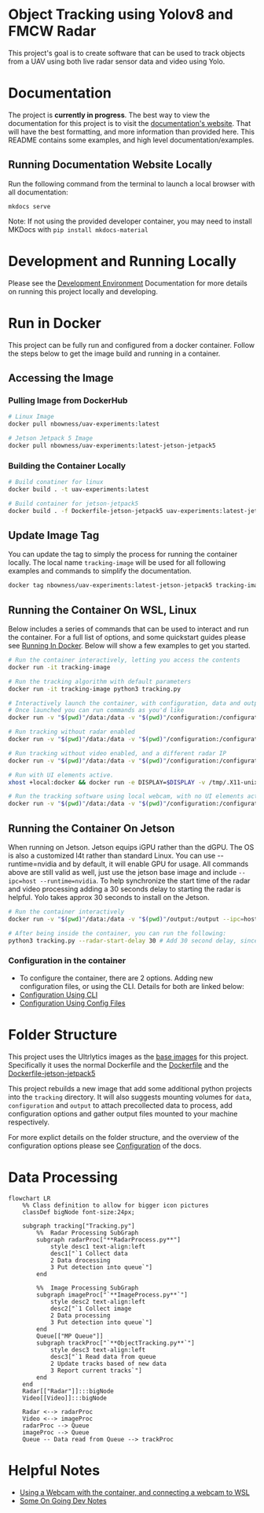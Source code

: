 # Object Tracking using Yolov8 and FMCW Radar

This project's goal is to create software that can be used to track objects from a UAV using both live radar sensor data and video using Yolo.

# Documentation

The project is **currently in progress**. 
The best way to view the documentation for this project is to visit the [documentation's website](https://nathanbowness.github.io/UAV-Object-Tracking/). That will have the best formatting, and more information than provided here. This README contains some examples, and high level documentation/examples. 

## Running Documentation Website Locally
Run the following command from the terminal to launch a local browser with all documentation:
```
mkdocs serve
```

Note: If not using the provided developer container, you may need to install MKDocs with `pip install mkdocs-material`

# Development and Running Locally
Please see the [Development Environment](./docs/devEnviroment.md) Documentation for more details on running this project locally and developing.

# Run in Docker
This project can be fully run and configured from a docker container. Follow the steps below to get the image build and running in a container.

## Accessing the Image
### Pulling Image from DockerHub
```bash
# Linux Image
docker pull nbowness/uav-experiments:latest

# Jetson Jetpack 5 Image
docker pull nbowness/uav-experiments:latest-jetson-jetpack5
```

### Building the Container Locally
```bash
# Build conatiner for linux
docker build . -t uav-experiments:latest

# Build container for jetson-jetpack5
docker build . -f Dockerfile-jetson-jetpack5 uav-experiments:latest-jetson-jetpack5
```

## Update Image Tag 
You can update the tag to simply the process for running the container locally. The local name `tracking-image` will be used for all following examples and commands to simplify the documentation.
```bash
docker tag nbowness/uav-experiments:latest-jetson-jetpack5 tracking-image
```

## Running the Container On WSL, Linux
Below includes a series of commands that can be used to interact and run the container. For a full list of options, and some quickstart guides please see [Running In Docker](./docs/guides/runningInDocker.md). 
Below will show a few examples to get you started.
```bash
# Run the container interactively, letting you access the contents
docker run -it tracking-image  

# Run the tracking algorithm with default parameters
docker run -it tracking-image python3 tracking.py

# Interactively launch the container, with configuration, data and output volumes mounted. Please see the configuration section for more details. 
# Once launched you can run commands as you'd like
docker run -v "$(pwd)"/data:/data -v "$(pwd)"/configuration:/configuration -v "$(pwd)"/output:/output -it tracking-image

# Run tracking without radar enabled
docker run -v "$(pwd)"/data:/data -v "$(pwd)"/configuration:/configuration -v "$(pwd)"/output:/output -it tracking-image python3 tracking.py --skip-radar

# Run tracking without video enabled, and a different radar IP
docker run -v "$(pwd)"/data:/data -v "$(pwd)"/configuration:/configuration -v "$(pwd)"/output:/output -it tracking-image python3 tracking.py --skip-video --radar-ip 10.0.1.60

# Run with UI elements active.
xhost +local:docker && docker run -e DISPLAY=$DISPLAY -v /tmp/.X11-unix:/tmp/.X11-unix -v ~/.Xauthority:/root/.Xauthority -v "$(pwd)"/data:/data -v "$(pwd)"/configuration:/configuration -v "$(pwd)"/output:/output -it tracking-image

# Run the tracking software using local webcam, with no UI elements active
docker run -v "$(pwd)"/data:/data -v "$(pwd)"/configuration:/configuration -it tracking-image python3 tracking.py --skip-radar --view-img --device=/dev/video0:/dev/video0 --video-config /configuration/VideoConfig_AnkerCamera.yaml 
```

## Running the Container On Jetson
When running on Jetson. Jetson equips iGPU rather than the dGPU. The OS is also a customized l4t rather than standard Linux. You can use --runtime=nvidia and by default, it will enable GPU for usage.
All commands above are still valid as well, just use the jetson base image and include `--ipc=host --runtime=nvidia`. To help synchronize the start time of the radar and video processing adding a 30 seconds delay to starting the radar is helpful. Yolo takes approx 30 seconds to install on the Jetson.
```bash
# Run the container interactively
docker run -v "$(pwd)"/data:/data -v "$(pwd)"/output:/output --ipc=host --runtime=nvidia -it tracking-image

# After being inside the container, you can run the following:
python3 tracking.py --radar-start-delay 30 # Add 30 second delay, since loading the Yolo model on Jetson takes a while
```

### Configuration in the container
* To configure the container, there are 2 options. Adding new configuration files, or using the CLI. Details for both are linked below:
* [Configuration Using CLI](./docs/configuration/cliArguments.md)
* [Configuration Using Config Files](./docs/configuration/configuration.md) 

# Folder Structure
This project uses the Ultrlytics images as the [base images](https://github.com/ultralytics/ultralytics/tree/main/docker) for this project. Specifically it uses the normal Dockerfile and the [Dockerfile](https://github.com/ultralytics/ultralytics/blob/main/docker/Dockerfile) and the [Dockerfile-jetson-jetpack5](https://github.com/ultralytics/ultralytics/blob/main/docker/Dockerfile-jetson-jetpack5)

This project rebuilds a new image that add some additional python projects into the `tracking` directory. It will also suggests mounting volumes for `data`, `configuration` and `output` to attach precollected data to process, add configuration options and gather output files mounted to your machine respectively.

For more explict details on the folder structure, and the overview of the configuration options please see [Configuration](./docs/configuration.md) of the docs.

# Data Processing

```mermaid
flowchart LR
    %% Class definition to allow for bigger icon pictures
    classDef bigNode font-size:24px;

    subgraph tracking["Tracking.py"]
        %%  Radar Processing SubGraph
        subgraph radarProc["**RadarProcess.py**"]
            style desc1 text-align:left
            desc1["`1 Collect data
            2 Data drocessing
            3 Put detection into queue`"]
        end

        %%  Image Processing SubGraph
        subgraph imageProc["`**ImageProcess.py**`"]
            style desc2 text-align:left
            desc2["`1 Collect image
            2 Data processing
            3 Put detection into queue`"]
        end
        Queue[["MP Queue"]]
        subgraph trackProc["`**ObjectTracking.py**`"]
            style desc3 text-align:left
            desc3["`1 Read data from queue
            2 Update tracks based of new data
            3 Report current tracks`"]
        end
    end
    Radar[["Radar"]]:::bigNode
    Video[[Video]]:::bigNode

    Radar <--> radarProc
    Video <--> imageProc
    radarProc --> Queue
    imageProc --> Queue
    Queue -- Data read from Queue --> trackProc
```

# Helpful Notes
* [Using a Webcam with the container, and connecting a webcam to WSL](./docs/usingWebcamInContainers.md)
* [Some On Going Dev Notes](./docs/devNotes.md)
